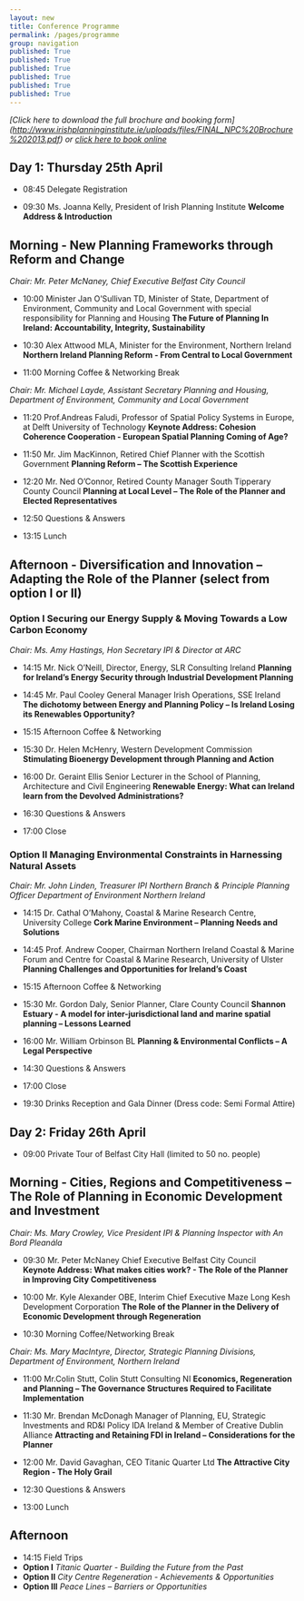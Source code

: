 ```yaml
---
layout: new
title: Conference Programme
permalink: /pages/programme
group: navigation
published: True
published: True
published: True
published: True
published: True
published: True
---
```


<div class="programme">

*[Click here to download the full brochure and booking form] (http://www.irishplanninginstitute.ie/uploads/files/FINAL_NPC%20Brochure%202013.pdf)
 or [click here to book online](http://planningconf13.ipi.ie/pages/registration/)*

## Day 1: Thursday 25th April

*  08:45	Delegate Registration

*  09:30	Ms. Joanna Kelly, President of Irish Planning Institute **Welcome Address & Introduction**

## Morning - New Planning Frameworks through Reform and Change

*Chair:		Mr. Peter McNaney, Chief Executive Belfast City Council*   
   
* 10:00		Minister Jan O’Sullivan TD, Minister of State, Department of Environment, Community and Local Government with special responsibility for Planning and Housing 
**The Future of Planning In Ireland: Accountability, Integrity, Sustainability**

* 10:30		Alex Attwood MLA, Minister for the Environment, Northern Ireland 
**Northern Ireland Planning Reform - From Central to Local Government**  

* 11:00		Morning Coffee & Networking Break

*Chair:		Mr. Michael Layde, Assistant Secretary Planning and Housing, Department of Environment, Community and Local Government*

* 11:20		Prof.Andreas Faludi, Professor of Spatial Policy Systems in Europe, at Delft University of Technology
**Keynote Address: Cohesion Coherence Cooperation - European Spatial Planning Coming of Age?**

* 11:50		Mr. Jim MacKinnon, Retired Chief Planner with the Scottish Government 
**Planning Reform – The Scottish Experience**   

* 12:20		Mr. Ned O’Connor, Retired County Manager South Tipperary County Council **Planning at Local Level – The Role of the Planner and Elected Representatives** 

* 12:50		Questions & Answers 

* 13:15		Lunch   

## Afternoon - Diversification and Innovation – Adapting the Role of the Planner (select from option I or II)

### Option I Securing our Energy Supply & Moving Towards a Low Carbon Economy

*Chair:		Ms. Amy Hastings, Hon Secretary IPI & Director at ARC*

* 14:15		Mr. Nick O’Neill, Director, Energy, SLR Consulting Ireland 
**Planning for Ireland’s Energy Security through Industrial Development Planning**

* 14:45		Mr. Paul Cooley General Manager Irish Operations, SSE Ireland
**The dichotomy between Energy and Planning Policy – Is Ireland Losing its Renewables Opportunity?**    

* 15:15		Afternoon Coffee & Networking

* 15:30		Dr. Helen McHenry, Western Development Commission 
**Stimulating Bioenergy Development through Planning and Action**  

* 16:00		Dr. Geraint Ellis Senior Lecturer in the School of Planning, Architecture and Civil Engineering
**Renewable Energy: What can Ireland learn from the Devolved Administrations?**   

* 16:30		Questions & Answers 

* 17:00  	Close 

### Option II Managing Environmental Constraints in Harnessing Natural Assets

*Chair:		Mr. John Linden, Treasurer IPI Northern Branch & Principle Planning Officer Department of Environment Northern Ireland*

* 14:15		Dr. Cathal O’Mahony, Coastal & Marine Research Centre, University College **Cork Marine Environment – Planning Needs and Solutions**   

* 14:45		Prof. Andrew Cooper, Chairman Northern Ireland Coastal & Marine Forum and Centre for Coastal & Marine Research, University of Ulster 
**Planning Challenges and Opportunities for Ireland’s Coast**  

* 15:15		Afternoon Coffee & Networking

* 15:30		Mr. Gordon Daly, Senior Planner, Clare County Council 
**Shannon Estuary  - A model for inter-jurisdictional land and marine spatial planning – Lessons Learned** 

* 16:00		Mr. William Orbinson BL 
**Planning & Environmental Conflicts – A Legal Perspective**  

* 14:30		Questions & Answers 

* 17:00		Close 

* 19:30		Drinks Reception and Gala Dinner (Dress code: Semi Formal Attire)

## Day 2: Friday 26th April

* 09:00  	Private Tour of Belfast City Hall (limited to 50 no. people) 

## Morning - Cities, Regions and Competitiveness – The Role of Planning in Economic Development and Investment 

*Chair:		Ms. Mary Crowley, Vice President IPI & Planning Inspector with An Bord Pleanála*

* 09:30 	Mr. Peter McNaney Chief Executive Belfast City Council  
**Keynote Address: What makes cities work? - The Role of the Planner in Improving City Competitiveness**    

* 10:00		Mr. Kyle Alexander OBE, Interim Chief Executive Maze Long Kesh Development Corporation
**The Role of the Planner in the Delivery of Economic Development through Regeneration**             
         
* 10:30		Morning Coffee/Networking Break 

*Chair:		Ms. Mary MacIntyre, Director, Strategic Planning Divisions, Department of Environment, Northern Ireland*

* 11:00		Mr.Colin Stutt, Colin Stutt Consulting NI
**Economics, Regeneration and Planning – The Governance Structures Required to Facilitate Implementation**  

* 11:30		Mr. Brendan McDonagh Manager of Planning, EU, Strategic Investments and RD&I Policy IDA Ireland & Member of Creative Dublin Alliance 
**Attracting and Retaining FDI in Ireland – Considerations for the Planner**     

* 12:00		Mr. David Gavaghan, CEO Titanic Quarter Ltd
**The Attractive City Region - The Holy Grail**

* 12:30		Questions & Answers 

* 13:00		Lunch   

## Afternoon  

* 14:15		Field Trips
* **Option I** *Titanic Quarter - Building the Future from the Past*
* **Option II** *City Centre Regeneration - Achievements & Opportunities*
* **Option III** *Peace Lines – Barriers or Opportunities*

</div>